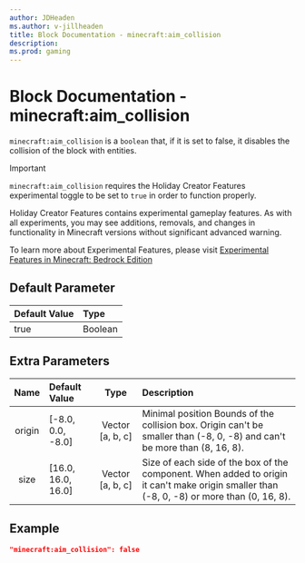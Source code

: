 ```yaml
---
author: JDHeaden
ms.author: v-jillheaden
title: Block Documentation - minecraft:aim_collision
description:
ms.prod: gaming
---
```


# Block Documentation - minecraft:aim_collision

`minecraft:aim_collision` is a `boolean` that, if it is set to false, it disables the collision of the block with entities.

>[!IMPORTANT]
> `minecraft:aim_collision` requires the Holiday Creator Features experimental toggle to be set to `true` in order to function properly.
>
>Holiday Creator Features contains experimental gameplay features. As with all experiments, you may see additions, removals, and changes in functionality in Minecraft versions without significant advanced warning.
>
>To learn more about Experimental Features, please visit [Experimental Features in Minecraft: Bedrock Edition](../../../../../Documents/ExperimentalFeaturesToggle.md)

## Default Parameter

|Default Value|Type |
|:----|:----|
|true| Boolean|

## Extra Parameters

| Name| Default Value| Type| Description |
|:-----------:|:-----------|:-----------:|:-----------|
| origin| [-8.0, 0.0, -8.0]| Vector [a, b, c]| Minimal position Bounds of the collision box. Origin can't be smaller than (-8, 0, -8) and can't be more than (8, 16, 8). |
| size| [16.0, 16.0, 16.0]| Vector [a, b, c]| Size of each side of the box of the component. When added to origin it can't make origin smaller than (-8, 0, -8) or more than (0, 16, 8). |

## Example

```json
"minecraft:aim_collision": false
```
